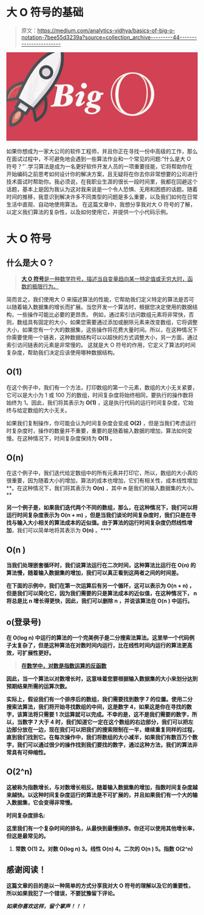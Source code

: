 # 大 O 符号的基础

> 原文：<https://medium.com/analytics-vidhya/basics-of-big-o-notation-7bee55d3239a?source=collection_archive---------44----------------------->

![](img/c16d888f0cad49bd5c36d860084070ce.png)

如果你想成为一家大公司的软件工程师，并且你正在寻找一份中高级的工作，那么在面试过程中，不可避免地会遇到一些算法作业和一个常见的问题:“什么是大 O 符号？”`.学习算法是成为一名更好软件开发人员的一项重要技能，它将帮助你在开始编码之前思考如何设计你的解决方案，且无疑将在你去你非常想要的公司进行技术面试时帮助你。我必须说，在我职业生涯的很长一段时间里，我都在回避这个话题，基本上是因为我认为这对我来说是一个令人恐惧、无用和困惑的话题。随着时间的推移，我意识到解决许多不同类型的问题是多么重要，以及我们如何在日常生活中直观、自动地使用算法。
在这篇文章中，我想分享我对大 O 符号的了解，以定义我们算法的复杂性，以及如何使用它，并提供一个小代码示例。

# 大 O 符号

## 什么是大 O？

> [**大 O 符号**是一种数学符号，描述当自变量趋向某一特定值或无穷大时，函数的极限行为。](https://en.wikipedia.org/wiki/Big_O_notation)

简而言之，我们使用大 O 来描述算法的性能，它帮助我们定义特定的算法是否可以随着输入数据集的增长而扩展。当您开发一个算法时，根据您决定使用的数据结构，一些操作可能比必要的更昂贵。
例如，通过索引访问数组元素将非常快，否则，数组具有固定的大小，如果您需要通过添加或删除元素来改变数组，它将调整大小，如果您有一个大的数据集，这些操作将花费大量时间。所以，在这种情况下你需要使用一个链表，这种数据结构可以以超快的方式调整大小，另一方面，通过索引访问链表的元素是非常慢的。
这就是大 O 符号的作用，它定义了算法的时间复杂度，帮助我们决定应该使用哪种数据结构。

## **O(1)**

在这个例子中，我们有一个方法，打印数组的第一个元素，数组的大小无关紧要，它可以是大小为 1 或 100 万的数组，时间复杂度将始终相同，要执行的操作数将始终为 1。因此，我们将其表示为 **O(1)** ，这是执行代码的运行时间复杂度，它始终与给定数组的大小无关。

如果我们复制操作，你可能会认为时间复杂度会变成 **O(2)** ，但是当我们考虑运行时复杂度时，操作的数量并不重要，重要的是随着输入数据的增加，算法如何变慢。在这种情况下，时间复杂度保持为 **O(1)** 。

## **O(n)**

在这个例子中，我们迭代给定数组中的所有元素并打印它，所以，数组的大小真的很重要，因为随着大小的增加，算法的成本也增加，它们有相关性，成本线性增加**。在这种情况下，我们将其表示为 **O(n)** ，其中 **n** 是我们的输入数据集的大小。**

**另一个例子是，如果我们迭代两个不同的数组，那么，在这种情况下，我们可以将运行时间复杂度表示为 **O(n + m)** ，但是当我们谈论时间复杂度时，我们只是在寻找与输入大小相关的算法成本的近似值。由于算法的运行时间复杂度仍然线性增加**，我们可以简单地将其表示为 **O(n)** 。****

## ******O(n )******

****当我们处理嵌套循环时，我们说算法运行在**二次**时间，这种算法比运行在 **O(n)** 的算法慢，随着输入数据集的增加，我们可以真正看到这两者之间的时间差。****

****在下面的示例中，我们在第一次运算后有另一个循环，这可以表示为 **O(n + n)** ，但是我们可以简化它，因为我们需要的只是算法成本的近似值，在这种情况下， **n** 将总是比 **n** 增长得更快，因此，我们可以删除 **n** ，并说该算法在 **O(n )** 中运行。****

## ****o(登录号)****

****在 **O(log n)** 中运行的算法的一个完美例子是二分搜索法算法。这里举一个代码例子太复杂了，但是这种算法在对数时间内运行，比在线性时间内运行的算法更高效，可扩展性更好。****

> ****[在数学中，对数是指数运算的反函数](https://en.wikipedia.org/wiki/Logarithm)****

****因此，当一个算法以对数增长时，这意味着您要根据输入数据集的大小来划分达到预期结果所需的运算次数。****

****实际上，假设我们有一个排序后的数组，我们需要找到数字 7 的位置。使用二分搜索法算法，我们将开始寻找数组的中间，这是数字 4，如果这是你在寻找的数字，该算法将只需要 1 次运算就可以完成。不幸的是，这不是我们需要的数字，所以，当数字 7 大于 4 时，我们知道它一定在这个数组的右边部分，我们可以把左边部分放在一边，现在我们可以把我们的搜索限制在一半，继续重复同样的过程，直到我们找到它。在每次操作中，我们将数组的大小减半，如果我们有数百万个数字，我们可以通过很少的操作找到我们要找的数字，通过这种方法，我们的算法非常具有可伸缩性。****

## ****O(2^n)****

****这被称为指数增长，与对数增长相反。随着输入数据集的增加，指数时间复杂度越来越快。以这种时间复杂度运行的算法是不可扩展的，并且如果我们有一个大的输入数据集，它会变得非常慢。****

******时间复杂度排名:******

****这里我们有一个复杂时间的排名，从最快到最慢排序。你还可以使用其他增长率，但这是最常见的。****

1.  ****常数 **O(1)**
    2。对数 **O(log n)**
    3。线性 **O(n)**
    4。二次的 **O(n )**
    5。指数 **O(2^n)******

## ****感谢阅读！****

****这篇文章的目的是以一种简单的方式分享我对大 O 符号的理解以及它的重要性，所以如果我犯了一个错误，不要犹豫留下评论。****

*******如果你喜欢这样，留个掌声！！！*******